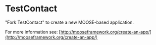 TestContact
=====

"Fork TestContact" to create a new MOOSE-based application.

For more information see: [http://mooseframework.org/create-an-app/](http://mooseframework.org/create-an-app/)
